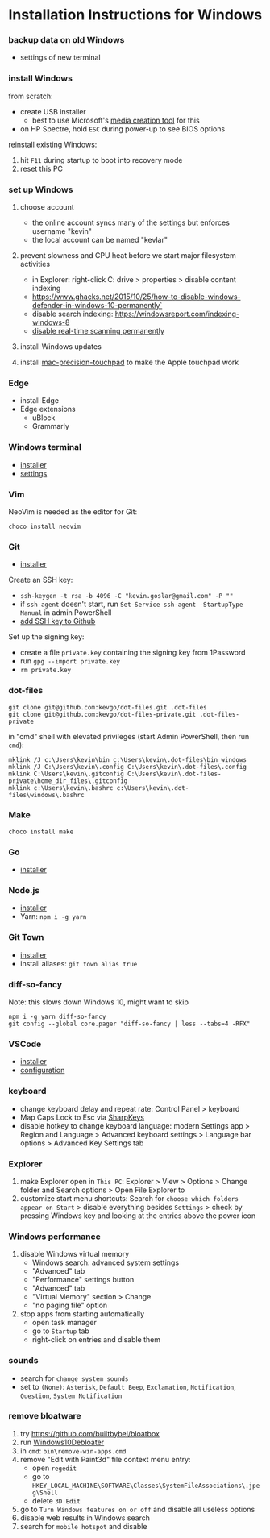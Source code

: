# Installation Instructions for Windows

### backup data on old Windows

- settings of new terminal

### install Windows

from scratch:

- create USB installer
  - best to use Microsoft's [media creation tool](https://www.microsoft.com/en-us/software-download/windows10) for this
- on HP Spectre, hold `ESC` during power-up to see BIOS options

reinstall existing Windows:

1. hit `F11` during startup to boot into recovery mode
1. reset this PC

### set up Windows

1.  choose account
    - the online account syncs many of the settings but enforces username "kevin"
    - the local account can be named "kevlar"
1.  prevent slowness and CPU heat before we start major filesystem activities

    - in Explorer: right-click C: drive > properties > disable content indexing
    - https://www.ghacks.net/2015/10/25/how-to-disable-windows-defender-in-windows-10-permanently`
    - disable search indexing: https://windowsreport.com/indexing-windows-8
    - [disable real-time scanning permanently](https://mspoweruser.com/how-to-temporarily-or-permanently-disable-and-re-enable-windows-defender-on-windows-10)

1.  install Windows updates
1.  install [mac-precision-touchpad](https://github.com/imbushuo/mac-precision-touchpad) to make the Apple touchpad work

### Edge

- install Edge
- Edge extensions
  - uBlock
  - Grammarly

### Windows terminal

- [installer](https://www.microsoft.com/en-us/p/windows-terminal/9n0dx20hk701?activetab=pivot:overviewtab)
- [settings](https://raw.githubusercontent.com/kevgo/dot-files/master/windows/settings.json)

### Vim

NeoVim is needed as the editor for Git: 

```
choco install neovim
```

### Git

- [installer](https://git-scm.com/download/win)

Create an SSH key:

- `ssh-keygen -t rsa -b 4096 -C "kevin.goslar@gmail.com" -P ""`
- if `ssh-agent` doesn't start, run `Set-Service ssh-agent -StartupType Manual` in admin PowerShell
- [add SSH key to Github](https://github.com/settings/keys)

Set up the signing key:

- create a file `private.key` containing the signing key from 1Password
- run `gpg --import private.key`
- `rm private.key`

### dot-files

```
git clone git@github.com:kevgo/dot-files.git .dot-files
git clone git@github.com:kevgo/dot-files-private.git .dot-files-private
```

in "cmd" shell with elevated privileges (start Admin PowerShell, then run `cmd`):

```
mklink /J c:\Users\kevin\bin c:\Users\kevin\.dot-files\bin_windows
mklink /J C:\Users\kevin\.config C:\Users\kevin\.dot-files\.config
mklink C:\Users\kevin\.gitconfig C:\Users\kevin\.dot-files-private\home_dir_files\.gitconfig
mklink c:\Users\kevin\.bashrc c:\Users\kevin\.dot-files\windows\.bashrc
```

### Make

```
choco install make
```

### Go

- [installer](https://golang.org/dl)

### Node.js

- [installer](https://nodejs.org/en/download)
- Yarn: `npm i -g yarn`

### Git Town

- [installer](https://github.com/Originate/git-town)
- install aliases: `git town alias true`

### diff-so-fancy

Note: this slows down Windows 10, might want to skip

```
npm i -g yarn diff-so-fancy
git config --global core.pager "diff-so-fancy | less --tabs=4 -RFX"
```

### VSCode

- [installer](https://code.visualstudio.com)
- [configuration](../.config/Code/User/settings.json)

### keyboard

- change keyboard delay and repeat rate: Control Panel > keyboard
- Map Caps Lock to Esc via [SharpKeys](https://github.com/randyrants/sharpkeys/releases)
- disable hotkey to change keyboard language: modern Settings app > Region and Language > Advanced keyboard settings > Language bar options > Advanced Key Settings tab

### Explorer

1. make Explorer open in `This PC`: Explorer > View > Options > Change folder and Search options > Open File Explorer to
1. customize start menu shortcuts: Search for `choose which folders appear on Start` > disable everything besides `Settings` > check by pressing Windows key and looking at the entries above the power icon

### Windows performance

1. disable Windows virtual memory
   - Windows search: advanced system settings
   - "Advanced" tab
   - "Performance" settings button
   - "Advanced" tab
   - "Virtual Memory" section > Change
   - "no paging file" option
1. stop apps from starting automatically
   - open task manager
   - go to `Startup` tab
   - right-click on entries and disable them

### sounds

- search for `change system sounds`
- set to `(None)`: `Asterisk`, `Default Beep`, `Exclamation`, `Notification`, `Question`, `System Notification`

### remove bloatware

1. try https://github.com/builtbybel/bloatbox
1. run [Windows10Debloater](https://github.com/Sycnex/Windows10Debloater)
1. in `cmd`: `bin\remove-win-apps.cmd`
1. remove "Edit with Paint3d" file context menu entry:
   - open `regedit`
   - go to `HKEY_LOCAL_MACHINE\SOFTWARE\Classes\SystemFileAssociations\.jpeg\Shell`
   - delete `3D Edit`
1. go to `Turn Windows features on or off` and disable all useless options
1. disable web results in Windows search
1. search for `mobile hotspot` and disable
